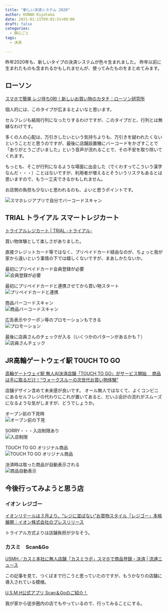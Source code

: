 ```yaml
---
title: "新しい決済システム 2020"
author: KONNO Kiyotaka
date: 2021-01-11T09:03:51+09:00
draft: false
categories:
  - 関心ごと
tags:
  - 決済

---
```


昨年2020年も、新しいタイプの決済システムが色々生まれました。
昨年以前に生まれたものも含まれるかもしれませんが、使ってみたものをまとめてみます。

## ローソン 

[スマホで簡単 レジ待ち0秒！新しいお買い物のカタチ｜ローソン研究所](https://www.lawson.co.jp/lab/app/art/1388837_8411.html)

個人的には、このタイプが広まるとよいなと思います。

セルフレジも結局行列になったりするわけですが、このタイプだと、行列とは無縁なわけです。

多くの人の心配は、万引きしたいという気持ちよりも、万引きを疑われたくないということだと思うのですが、最後に店舗設置機にバーコードをかざすことで「ありがとうございました」という音声が流れることで、その不安を取り除いてくれます。

もっとも、そこが行列になるような場面に出会した（でくわすってこういう漢字なんだ・・・）ことはないですが、利用者が増えるとそういうリスクもあるとは思いますので、もう一工夫できるかもしれません。

お店側の負担も少ないと思われるのも、よいと思うポイントです。

![スマホレジアプリで自分でバーコードスキャン](https://lh3.googleusercontent.com/Y1Wd9aRNEHfmFxwP-Pu55E90PzhL-oCSfmsFHtBIjclKRhEhZMgB4TcEsaByli4Nm8zGLdinP6AzyBpN6Z1LdXL44tNn5iaH5O9u66kzcXF0uyhC-OK3FvmK9lXGW2HLCh2iUYSF8SBE7kJ9NssiJGTiR9vZ7NETw553e97gXrDV9tzY1j0GDCsCxZf1KfnVReLJh5RhIb3qHC9hV70sTXPvN5EdV7ICL5TmoHFRJtsV3TQyn_XHbMiEodZWa-D8SZTI82A6kU9OXHQph2bW8muKnnifodTFAOYVjXn5N0Ma_YNCiydmzJ37ZEK7OrA7Ud8X6m0V3Ay6AbOuQTqxgW2rBKMbgHjzKPCYpqzQhNjflHtHPDGzveO-UQSkT_Z2VSps77s24VIwIGUWIN2e1xpuZLJaqM9A4PbyYXzvSbO1hImalYDQX1JowsI-jEy8JyL0ExvlgmPXG0LdjLo8zXOnHOD3hvWi9e9vh6RCvtuUpr02SU-A6yRVgI9J9QM89U0b2DyxteOvOnk1365hiicdoEQDzoVamg4NgQDWrmSzj5ylYsrlxQjdgLHnDR52lVQUV3PIGpQ5Z0b-0oQiG7hk6DBVCK4QsWIKQjbPOZPRnFF6O_sj-h6zCdrbTXAhiHRBAwNVn3Ft53Qr5nEasQXmicBlZXPHzeQrw8D0s7RY3Ewyzvl_WaSrH2MG9A=w240-no?authuser=0)

## TRIAL トライアル スマートレジカート

[トライアルレジカート | TRIAL -トライアル-](http://www.trial-net.co.jp/cp/regi-cart/index.html)

買い物体験として楽しさがありました。

直接クレジットカード等ではなく、プリペイドカード経由なのが、ちょっと我が家から遠いという事情の下では嬉しくないですが、まあしかたないか。

最初にプリペイドカード会員登録が必要  
![会員登録が必要](https://lh3.googleusercontent.com/-c0hyKh2ju660khP4qx33urMfP1dC7XjtP-sLbC-ALzCxNHm5YuDzxEknH8CqcGB1FcZqDIgeheBw5FPhyl5TQPO3IaNqFat1_Id5pNFZXeikJ1UVQJbwBxFXO2511Xzc2gS80OQ0dYk1RIBzlnqiL8l3rPY98PxNEvSNHNrGdjFvcX-Z-oWiSHpXuPRXavL_s1EOwhg7UxtTrH1q96R0I32ATkFjPevj2BnlTK838Ywi2YMR3peiAqZNP43popcyJ7LeILSA3EogSk51K6YeQoJbgKdTAE8vOXQs4nKXknnonQlVLnXodh5268gyc-Dq5hroquE6inKGiOGuLnAwWJiTmxaXv6ykbwNujtKCIgLx8nDgr1Rnaxc6LbPGt7HrD_Mj5aIcxY_6_fduiuvGchHMOCh7FYEWCoWCRYGIpKZFcwVkOtm3s0Qg5qVL74-Rye3MKkLRlHC_5mbQd-pK9gOaDFE_R8RRg5obphN3uq5HbDWtpo3Z2ovGkv5NUOII3xUyM0_klghCxA02294bhu7D05hUsKx2q11MpbKkvN-EHobbeC3blpMaD6vpSw4UcoqB0gIu-Y6XN5HcOooRbJdojaeig9EUSJOx_nU6sg3j0yp6JDMqMLTnJa0ziChB8daVqfkViFTXDmpOZZ_qMO6ZjHC_OyIYCwXfCtZgsmWv3mXhsy72BkMpvGkMA=w640-no?authuser=0)

最初にプリペイドカードと連携させてから買い物スタート  
![プリペイドカードと連携](https://lh3.googleusercontent.com/YpFJzlELCrbtKHY61aCQTTLuMrMp5ZoPQgkxYFiup7bhZ4UzQmyvcaFjlkfaQ-5vw6o_0Cltswl6MeRJY-DuLewQjVpVCyDWpm2Zcze2OwuHTw3rze-5ST41UhxhAYPLV54j7GdK8guuxhAmfv3yUpCOuvYiDZeOJ8lAWWaOBkIJ8PfRlMpcNfCDlaSbjXPlegALxQWLEEb2xKFgG4caxIfqQrYEFw8GP5rF28FfJQIERqLwEGqiWaMg_zICL6WWSgesBsUiokjcMidzjozVPrTWVRn2jRe-PzeNsgzl9QvA63ECJ_P_WH6Y8KlX9PopeWglZeCQe8iL8ZFzd1wQab2IoqfEHBtLDKaQ5OvMn272vuE_ST5I5AJ1N5xPLLnVeKuXMxqLU4mZJBtTrvN5ewMoNns0Mt_cA4gD12B3j-HN_U9TmPsBTOu1AnAau8jnt6QuMNr2k88Ij4B-IWmwKnLInTdHg_ST1PxeEGgpumvPrq5ZXEBFvcOGjL__dDWlRuJhyeTgLi0_MHhtwRkLJpB5hFgU_wOL_CJbSvdldBRXjM-9ZMeJBHjXzxzU0iZK6dsXhvS-q_V58Tk9GIR6tE3uR97B0r0hM1qieU570CGbYO5ehPV-2-YsldTAUA-pZA-hF7N4cxUG-LM9DbwIOKeHEKaKK_bl0h63jkvofIJGKzWCiYJOQu6MPMHeKQ=w240-no?authuser=0)

商品バーコードスキャン  
![商品バーコードスキャン](https://lh3.googleusercontent.com/SO-NKHFkgy3PmzqeRd_MaoENQPVOBSZAzQqkRVeTDByvrmZAl8tarerSgPugpS-_fK-lDnjtAOYxIFrB78XHxvBId8lhuMOUAnZzN_nhWp2SiBMunqs5RPBABsrS1Gu-kbZdgJ27_TUtmp28Y5eXKvqDFYA93TRCYY_ICtYnqzW1Rt3czJB5ZQDXmsIifdp-3hbiQwFcjJwK_rwvUEUwrlNWBZSSy5SbSTjJjRldUn_HrBCI2j7DvvJ0er5sGs6c-9fvvKC8FOKxAMuqsUTCG1dYHtQBdW0nIm_8ItLtQHNlWAQd2xajKUtWqqk5E27lvOJC0N8v-zzg4AVEskd3CGIFHrp_XOS6G9ShAVOsCQQOmlK4oxq5tYm-TQL-20kCORrfxN0c8Djw9CaXu72D6albx1xTSRNP7OsO9yeZ9MK4iuT-_9duvcjdVgkJE7x1ev3dnPrGIqzJi_Jj_d6wMjavC8Rxjpn6CLgcwiTheQ-kvydL8phu9k_i7I6qgLxh3Hyu5GFZGsQlO6rSSS12tF-4XTxbVEalIr8CUh8d5b5f4J2pyTIhaNmJDuexQt5THvB5DT0RVmHg91MNMAXJW-vxVR722UQY_ebzrTRFtJ5TOAnTjcsJOWid-Lw7dds97mDgs2JBXWsiT_eO7lrw-0il8RoAjq1PosiVeT-PZYZTmwVQXu4fViFXDpVO6g=w640-no?authuser=0)

広告表示やクーポン等のプロモーションもできる  
![プロモーション](https://lh3.googleusercontent.com/ECF9ZdRVw9hRbEiadjcrUNNuqKNXNl_5EiRYZUV3bMPUxGaHVo-M2pR_qcHVEhC9bzDyq_1UlX4dhI6bce-lFd1iTOHXK70lzzMJ66gJkBxEhL8n6OL5_we3diEU8wfl1MEf4BLJz8RF0u2PPm3h_O0Op6_GQ8E8S9IyUqIBLLNKwHxaQMsV9VC_IFZqu13hBtJagRK9tB39qHebmZlVdTI8GeKGaKjjchZU1TCfyWIja6QZB7EfGobz0cF5bHt9q8FSk1Q0eWEBYc1u3IH7md5CPUfjSNKb6Qe-Z02eF7Hv9fB9PC3DBhaB4HNn3OOwHoV4nWIlbHmVf_2hNWY4GNC_svzoUJYzpWPM7l31YAEByrQhD8ZY8PLSds6WqRO4LT4uHUI8unxphWl2njaASY-6NwPL3wtCcC86QT-kdMM2dQjUOGs1Dzsa4YWEcxrFwcA1R4HcmL9A9y2YSGqNqqLY-RVb6s-e5R3eCnN_lan9ZXfAzu2WnsCiVXClerAshn3uAz9ebWQqQf1zwGQjKUjYygulJPZTQGMC3pROU3C90wc3XwynDcVirZhL_-SYknMVkGRRyH9Kh9g5GXaZ0YKJotru0wT0DHWykjl7P4h3lIISJ_w8tlR7OqmMc4Tnx3C2eLfmw_OhdiNiSmDtgstGF2LGUH03rXu7AieveCUXTp-Somjy_CwsrXVAPw=w640-no?authuser=0)

最後に店員さんのチェックが入る（いくつかのパターンがあるかも？）  
![店員さんチェック](https://lh3.googleusercontent.com/MGn7C_UOCgO-mzBL0HUTWB02m_1dF0mJupAi0STi0xKhMSW6qqTvDgPV6J9Qcu1WQ1vYChGfVbTRJ7Tsv0DuEI0UUp7bkabNy1N6YqQ23-tGPKRugzqyNOQi_BO4jBW12rcLq_YSrsO3W1FDSPh1ZsFO0FLR2a10Jcoi4t7ByKrTgasw-LL02bv8UF2s4gherd_mcRhkdCm0NBlgrbYwJI4_2lV7oeFlWrA7HDVOySl56uz2qrIvn_JeR_hUhHF5aAT4jYTaP_npulKWllafB_eM1Jc_YaA-yfYr3qYqoCtt33wzsnO3C7YXkSf7yza27Xoc6q1T5vYTq47sym2y4haBfcV91cWGXV3AVQhPRotGdzNbdWJ4mEQF6cJdP96D37qFQJrMqo_4pu3slnFMqZqi2DBlUy9-vbvwKpgUeGyEmfTCOFBbGp1eWNorw2rRJsJYn8RNvXIaMhvBTEaDF7qR2shYnL1DCDDXrLF1tZXlsZl3T_r6WklZD9bHbePTjNnd-fhqVuOtUPqTOljB9qoynoauxWR6Nv4TUmKF6oE87744k4SFM-htDkxkXVPQYNLrJHwceX-2zGgUo0_Gy7aNp28MN7kk2SmMqBCOL2JZSeOy5HcYHRGpJa4580OD2xds8zuby2UYi3D7clB4b0h5Z3JR0iQSjvlUracVR5OqhHMfkxsZBip1yPpqGg=w640-no?authuser=0)

## JR高輪ゲートウェイ駅 TOUCH TO GO

[高輪ゲートウェイ駅  無人AI決済店舗「TOUCH TO GO」がサービス開始 　商品は手に取るだけ！“ウォークスルーの次世代お買い物体験”](https://ttg.co.jp/news/2020/03/1337/)

店舗デザイン含めて未来感が良いです。
オール無人ではなくて、よくコンビニにあるセルフレジの代わりにこれが置いてあると、だいぶ会計の流れがスムーズになるような気がしますが、どうでしょうか。

オープン前の下見時  
![オープン前の下見](https://lh3.googleusercontent.com/2_53KTC4HZVwYW3IEC4Z1lfPFt_I_8I1_ZrzHT3wcjmt79PI0e9CkGCCZ4t_dk3TlPIjVIUTDtDchjpYlDTr_oTQq9l8Csz6iMf7MTcY5nd8yLuw_XXgi-A_oI6RKFqo2NS_m5sMBTySkk7p3uDntjUWzxn7R3S9io0SM8JkLEa1NMgYl7oWjPjAwo3EbHcP9rWrgwrrMx8ZQ3AR-HgvL6KVMbOiLLqxNqJ_m5KO_x1OMPKLv7RuqwdM8hwumcD1bhc0-xrI2zffIp7mumNXv7xpg-5kP7vOhfO-SNLLRQdtRD7Z1V0SdcNLoYzJmevcs0AOoLqJ6cxroRbiyw1AH7UGfVJgZbrq5TG870aRfz6MguUWHjYdBFT66GY5eqJyVWapB9ATPDBUGKXmrlKf4GRd2c-lXq9g6z8W5YJl6nfMUxRz4XxNGlhM0ZvU0Z3YzBAo30fLUzzaRwKneG6symD3NF2Kb7AioDULnC8K7jHtOj0TpRoDRnQ_rAIkq3rPc2sy83JJqGFMNuLZlPsnqT9pgjag_z1v0-r8UUaK7VsS7nyJt7yHsE3ODBAVvFbPjRCvBN91mOvy3-FRz5yaNAjUQ3i2c1BC2Ud4yoEhihhDHjinpCXXHSpHTPppV7vyx_cOyQ2mNsysJWzArP38PZngwVHEKYregLxBkJNzPwDXkVPnwK21_2K5oYUrTg=w640-no?authuser=0)

SORRY・・・入店制限あり  
![入店制限](https://lh3.googleusercontent.com/YakiIeWxVb6Y2z1URGfyzjSgbJMKWaXPI7n8o6d7fTIidvnYDbXrXpf9gS872QpP1A7f8uDKx6Y5QHQXKgqOUeUlqufeOphqBGZEIzalliKbGlhKr-iN6ufH_pQfDZMqYUNizLTispdqbG3zlcargOZpQVmoxiwFXHtMMmPYSIIlHnsE_v8bSP6JcexqrxXq0LLPFzwW20F2tZLQKMaopnKIZqgwtuIOeRf8vDmcl7A3AAqjaMP_frBwhDg3v3sCWF4tnnDZmXlkzWisJUQxWbmg3tBEs0DI283KUWdZYYYYXWR2u4cKZOvLc8INJIIqNyT1OgI2WZiueQ1xTHnsWcd2D3Nk9vA9bxRirfwHOH2lG2ycOfvQSvssdj7WAvKPyp9PLNnkOBuHCuQvMKtV2lEZ5f-v91Wm8KzCwuQQtu0oB9xD2aAKHK8Ysh8g9kR4RfkvfQsv2K7iM00fd5b9CwGeNf9dNG9aldV_qbaVvkP1O3Yrz48DUJz7ZhU3SzThmAGHd9JbDfJt-fpT_P2XMQyOgpDNtb4zmlIQcp6dYm_DA96g1yKtSg9T6EzrwYAyRIhyppSQHRM1U5vcK9C-1wCiSqopAMwnSE2vN_uZGACN4UiG7EoaPqtgLkLtGwmwoqA3M_lhrtuf8jlb262APmiJ5fMBY1dL-wzT0664zwrq4MgBscJp8rB0sqQPMA=w240-no?authuser=0)

TOUCH TO GO オリジナル商品  
![TOUCH TO GO オリジナル商品](https://lh3.googleusercontent.com/0mQKTl7284y0YDbvwJILmJfqkaQlanXq4GroJBNDHqOBs7bmo3vfbyYzi_hwmNXw7V9fL8qsR-4chn0BIFJCZ6qX4o5Lke3BUPc_8WRf4M0Yily2uY4NETYieLJMjF6JBLM__QWriD54QdBXjrCNeyf9-TxVKXsEYgt5HxNp3eFUR4wdjFHwQffh7Ze_jxbeT_H8hWTtSrcj_8hpUUenS8vgD8WL9l8gTcI-dBxIRDrkovtAY33PW-u7nGJwpU_declSuJTdG144w3WRUrShyx0majKyhx1QDkI90SRGaPUusg3e_-3wJfVuLjiJUQMLCPEVpMSuBlKaChpUYWrfuzv5SG1xGkCw_BT6rNuWEVbBhBEzh3kURszafZ1iswXSYmN2BXn6wCnHi_bz0lgj5FHEpaF9B77aegyRw4AAJ3uQ2sqAdO9o24Ta1g5bweMx9MQQIq0LAg-1GQXemX82ZsXmiC_zR-32UXN4Wjfti4NtCjpnyAxe2lRZ1hLUJ7ryxrA0fGDAUMm47stu_1O9YtENedzn7MBQHreG4buooSG8iLF_dRbrF4MMnJnFVl4_-pdZkmOZqP-O-8VweAIy2F12m65ShAApilbQQZuqUrjE7eS-2CvrvJisqsnGFbm0Hvk22LoptmpmIMr5821kteITRsT1aad1f_CCD4ywEgna7MjkscKz_YPhsQ7Zqw=w240-no?authuser=0)

決済時は取った商品が自動表示される  
![商品自動表示](https://lh3.googleusercontent.com/H-myGGWguQnL8rMhNDQJk-bZG4ygp-TScO8gX-PZKwVagCqDnrlzC9WGnW8IzhvxbK_wKURzBz1-_Zwx2SPOqQttxnUQaH43DPFDkNaJggOUWv6XXdKJSViDKq1YfC8kono7Ih2ZLSY0HJjrM3zVfOsFmZMV3JiQUg_pGEWUh1DDKzRyALdSdI_uQ6Mi1yqdgDb9uPINS3Vn0GpJ8i8VaZANia8_46EL7whJ0J33n0gaqL8Xnb7YQOcT1c8nZgilSxR2yGCLafiy7G_3Pa2dnPYvohA73bzddq3b-Z5OjDl7f3udGySl4dVtEktu-59eiiuJ8D5UOPPQLRZ8MvNwvw53KKnTms3tx8shAAvlkbLz5ps7zXkohd2Cm3CfnAuKA3L_83dkeyAwkBzZ5eCN-rMgPB84LQbjqfsK797PikFpJ1v1l1mSHIeuJhVC2Ea39-zeO5cbEDNFKRcg_fcFPKoN4PEPstgWbjYAQ0K9uEFYazgH1U7oBVwqMdzaogMuBBstaTVI1YlBasqBFVsTbY2xO_ZteJTmf6VRXxewsTLZkHC5zwMOKOdpkUjV5SeRZWAKXXYPHG_0ZbUVzTYnajULEhBjvJzg-njZ-RlWd0UVLouKL5VQlRJYsVD063QkNZ8WN3XvKJgfk8iY4AqrL_BncZSXPHB_SO5E6gSYOp68aqZ4QSDU4FGQRJLS5A=w640-no?authuser=0)

## 今後行ってみようと思う店

### イオン レジゴー

[イオンリテールは３月より、“レジに並ばない”お買物スタイル「レジゴー」本格展開｜イオン株式会社のプレスリリース](https://prtimes.jp/main/html/rd/p/000002064.000007505.html)

トライアル方式よりは店舗負担が少なそう。

### カスミ　Scan&Go

[USMH／カスミ本社に無人店舗「カスミラボ」スマホで商品登録・決済 | 流通ニュース](https://www.ryutsuu.biz/it/l102144.html)

この記事を見て、つくばまで行こうと思っていたのですが、もうかなりの店舗に導入されている模様。

[U.S.M.H公式アプリ Scan＆Goのご紹介！](https://www.usmh.co.jp/app/)

我が家から徒歩圏内の店でもやっているので、行ってみることにする。
